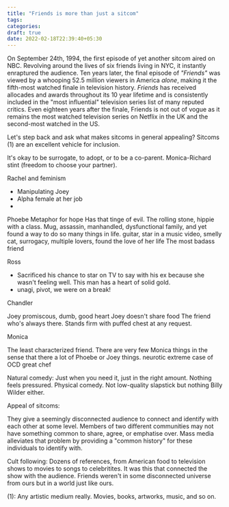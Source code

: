 ```yaml
---
title: "Friends is more than just a sitcom"
tags:
categories: 
draft: true
date: 2022-02-18T22:39:40+05:30
---
```


On September 24th, 1994, the first episode of yet another sitcom aired on NBC. Revolving around the lives of six friends living in NYC, it instantly enraptured the audience. Ten years later, the final episode of _"Friends"_ was viewed by a whooping 52.5 million viewers in America _alone_, making it the fifth-most watched finale in television history. _Friends_ has received allocades and awards throughout its 10 year lifetime and is consistently included in the "most influential" television series list of many reputed critics. Even eighteen years after the finale, Friends is not out of vogue as it remains the most watched television series on Netflix in the UK and the second-most watched in the US. 

Let's step back and ask what makes sitcoms in general appealing? Sitcoms (1) are an excellent vehicle for inclusion.  


It's okay to be surrogate, to adopt, or to be a co-parent. Monica-Richard stint (freedom to choose your partner).  

Rachel and feminism
- Manipulating Joey
- Alpha female at her job
- 

Phoebe 
Metaphor for hope
Has that tinge of evil.
The rolling stone, hippie with a class.
Mug, assassin, manhandled, dysfunctional family, and yet
found a way to do so many things in life.
guitar, star in a music video, smelly cat, surrogacy, multiple lovers, found the love of her life
The most badass friend

Ross
- Sacrificed his chance to star on TV to say with his ex because she wasn't feeling well. This man has a heart of solid gold.
- unagi, pivot, we were on a break!  

Chandler


Joey
promiscous, dumb, good heart
Joey doesn't share food
The friend who's always there. Stands firm with puffed chest at any request.


Monica

The least characterized friend. There are very few Monica things in the sense that there a lot of Phoebe or Joey things. 
neurotic
extreme case of OCD
great chef


Natural comedy:
Just when you need it, just in the right amount. Nothing feels pressured. Physical comedy. Not low-quality slapstick but nothing Billy Wilder either.   

Appeal of sitcoms:

They give a seemingly disconnected audience to connect and identify with each other at some level. Members of two different communities may not have something common to share, agree, or emphatise over. Mass media alleviates that problem by providing a "common history" for these individuals to identify with.

Cult following: 
Dozens of references, from American food to television shows to movies to songs to celebritites. It was this that connected the show with the audience. Friends weren't in some disconnected universe from ours but in a world just like ours. 

(1): Any artistic medium really. Movies, books, artworks, music, and so on.